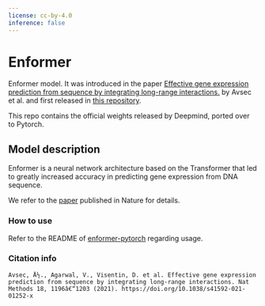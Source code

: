 ```yaml
---
license: cc-by-4.0
inference: false
---
```


# Enformer

Enformer model. It was introduced in the paper [Effective gene expression prediction from sequence by integrating long-range interactions.](https://www.nature.com/articles/s41592-021-01252-x) by Avsec et al. and first released in [this repository](https://github.com/deepmind/deepmind-research/tree/master/enformer). 

This repo contains the official weights released by Deepmind, ported over to Pytorch.

## Model description

Enformer is a neural network architecture based on the Transformer that led to greatly increased accuracy in predicting gene expression from DNA sequence.

We refer to the [paper](https://www.nature.com/articles/s41592-021-01252-x) published in Nature for details.

### How to use

Refer to the README of [enformer-pytorch](https://github.com/lucidrains/enformer-pytorch) regarding usage.


### Citation info

```
Avsec, Å½., Agarwal, V., Visentin, D. et al. Effective gene expression prediction from sequence by integrating long-range interactions. Nat Methods 18, 1196â€“1203 (2021). https://doi.org/10.1038/s41592-021-01252-x
```
